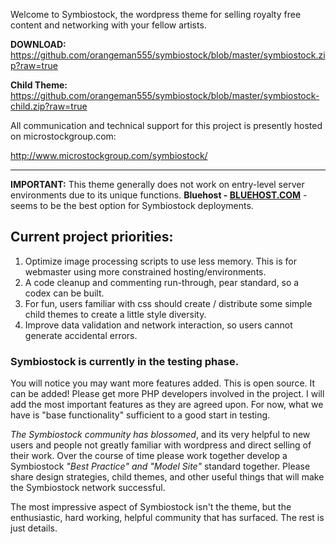 Welcome to Symbiostock, the wordpress theme for selling royalty free content and networking with your fellow artists.

<strong>DOWNLOAD:</strong> https://github.com/orangeman555/symbiostock/blob/master/symbiostock.zip?raw=true

<strong>Child Theme:</strong> https://github.com/orangeman555/symbiostock/blob/master/symbiostock-child.zip?raw=true

All communication and technical support for this project is presently hosted on microstockgroup.com:

http://www.microstockgroup.com/symbiostock/
<hr />
<strong>IMPORTANT:</strong> This theme generally does not work on entry-level server environments due to its unique functions. <strong>Bluehost - <a href="http://www.bluehost.com/track/symbiostock">BLUEHOST.COM</a></strong> - seems to be the best option for Symbiostock deployments.

<h2>Current project priorities:</h2>

1. Optimize image processing scripts to use less memory. This is for webmaster using more constrained hosting/environments.
2. A code cleanup and commenting run-through, pear standard, so a codex can be built.
3. For fun, users familiar with css should create / distribute some simple child themes to create a little style diversity.
4. Improve data validation and network interaction, so users cannot generate accidental errors.

<h3>Symbiostock is currently in the testing phase. </h3>

You will notice you may want more features added. This is open source. It can be added! Please get more PHP developers involved in the project. I will add the most important features as they are agreed upon. For now, what we have is "base functionality" sufficient to a good start in testing.

<em>The Symbiostock community has blossomed</em>, and its very helpful to new users and people not greatly familiar with wordpress and direct selling of their work. Over the course of time please work together develop a Symbiostock <em>"Best Practice" and "Model Site"</em> standard together. Please share design strategies, child themes, and other useful things that will make the Symbiostock network successful. 

The most impressive aspect of Symbiostock isn't the theme, but the enthusiastic, hard working, helpful community that has surfaced. The rest is just details. 

